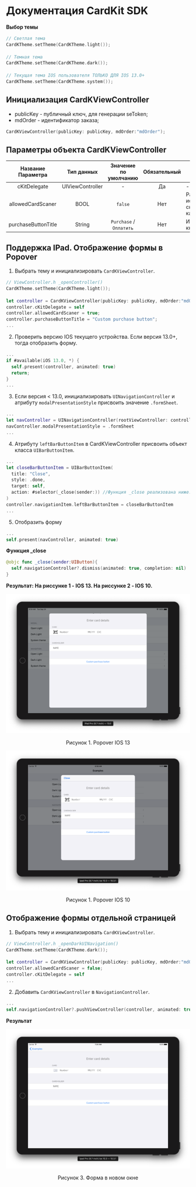 # Документация CardKit SDK

**Выбор темы**

```swift
// Светлая тема
CardKTheme.setTheme(CardKTheme.light());

// Темная тема
CardKTheme.setTheme(CardKTheme.dark());

// Текущая тема IOS пользователя ТОЛЬКО ДЛЯ IOS 13.0+
CardKTheme.setTheme(CardKTheme.system());
```

## Инициализация CardKViewController

- publicKey - публичный ключ, для генерации seToken;
- mdOrder - идентификатор заказа;

```swift
CardKViewController(publicKey: publicKey, mdOrder:"mdOrder");
```

## Параметры объекта CardKViewController

| Название Параметра  |    Тип данных    |  Значение по умолчанию  | Обязательный | Описание                                   |
| :-----------------: | :--------------: | :---------------------: | :----------: | ------------------------------------------ |
|    cKitDelegate     | UIViewController |            -            |      Да      | -                                          |
|  allowedCardScaner  |       BOOL       |         `false`         |     Нет      | Разрешить исспользование сканера карточки. |
| purchaseButtonTitle |      String      | `Purchase` / `Оплатить` |     Нет      | Изменить текст кнопки.                     |

## Поддержка IPad. Отображение формы в Popover

1. Выбрать тему и инициализировать `CardKViewController`.

```swift
// ViewController.h _openController()
CardKTheme.setTheme(CardKTheme.light());

let controller = CardKViewController(publicKey: publicKey, mdOrder:"mdOrder");
controller.cKitDelegate = self
controller.allowedCardScaner = true;
controller.purchaseButtonTitle = "Custom purchase button";
...
```

2. Проверить версию IOS текущего устройства. Если версия 13.0+, тогда отобразить форму.

```swift
...
if #available(iOS 13.0, *) {
  self.present(controller, animated: true)
  return;
}
...
```

3.  Если версия < 13.0, инициализировать `UINavigationController` и атрибуту `modalPresentationStyle` присвоить значение `.formSheet`.

```swift
...
let navController = UINavigationController(rootViewController: controller)
navController.modalPresentationStyle = .formSheet
...
```

4. Атрибуту `leftBarButtonItem` в CardKViewController присвоить объект класса `UIBarButtonItem`.

```swift
...
let closeBarButtonItem = UIBarButtonItem(
  title: "Close",
  style: .done,
  target: self,
  action: #selector(_close(sender:)) //Функция _close реализована ниже.
)
controller.navigationItem.leftBarButtonItem = closeBarButtonItem
...
```

5. Отобразить форму

```swift
...
self.present(navController, animated: true)
```

**Функция \_close**

```swift
@objc func _close(sender:UIButton){
  self.navigationController?.dismiss(animated: true, completion: nil)
}
```

**Результат: На риссунке 1 - IOS 13. На риссунке 2 - IOS 10.**

![Result IOS 13](/images/ios13_popover.png)

  <p align=center> Рисунок 1. Popover IOS 13 </p>

![Result IOS 13](/images/ios10_popover.png)

<p align=center> Рисунок 1. Popover IOS 10 </p>

## Отображение формы отдельной страницей

1. Выбрать тему и инициализировать `CardKViewController`.

```swift
// ViewController.h _openDarkUINavigation()
CardKTheme.setTheme(CardKTheme.dark());

let controller = CardKViewController(publicKey: publicKey, mdOrder:"mdOrder");
controller.allowedCardScaner = false;
controller.cKitDelegate = self
...
```

2. Добавить `CardKViewController` в `NavigationController`.

```swift
...
self.navigationController?.pushViewController(controller, animated: true)
```

**Результат**

![Result IOS 13](/images/form_in_new_window.png)

  <p align=center> Рисунок 3. Форма в новом окне </p>
